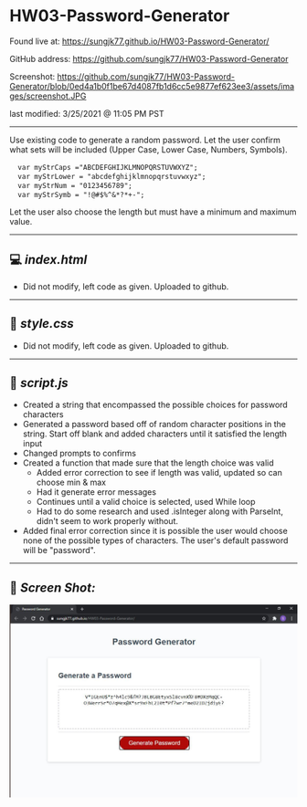 # HW03-Password-Generator
Found live at: https://sungjk77.github.io/HW03-Password-Generator/

GitHub address: https://github.com/sungjk77/HW03-Password-Generator

Screenshot: https://github.com/sungjk77/HW03-Password-Generator/blob/0ed4a1b0f1be67d4087fb1d6cc5e9877ef623ee3/assets/images/screenshot.JPG 

last modified: 3/25/2021 @ 11:05 PM PST

------------
Use existing code to generate a random password.  Let the user confirm what sets will be included (Upper Case, Lower Case, Numbers, Symbols). 
```language
  var myStrCaps ="ABCDEFGHIJKLMNOPQRSTUVWXYZ";
  var myStrLower = "abcdefghijklmnopqrstuvwxyz";
  var myStrNum = "0123456789";
  var myStrSymb = "!@#$%^&*?*+-";
```
Let the user also choose the length but must have a minimum and maximum value.

------------
## 💻 _**index.html**_

- Did not modify, left code as given.  Uploaded to github.

------------
## 🎨 _**style.css**_

- Did not modify, left code as given.  Uploaded to github.
------------
## 📝 _**script.js**_
- Created a string that encompassed the possible choices for password characters
- Generated a password based off of random character positions in the string.  Start off blank and added characters until it satisfied the length input
- Changed prompts to confirms
- Created a function that made sure that the length choice was valid
    - Added error correction to see if length was valid, updated so can choose min & max
    - Had it generate error messages
    - Continues until a valid choice is selected, used While loop
    - Had to do some research and used .isInteger along with ParseInt, didn't seem to work properly without.
- Added final error correction since it is possible the user would choose none of the possible types of characters.  The user's default password will be "password".

------------
## 📸 _**Screen Shot:**_
![alt text](.\assets\images\screenshot.JPG)



